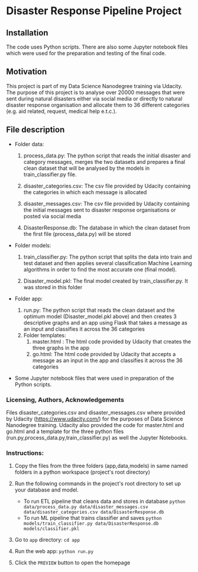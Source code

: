 # Disaster Response Pipeline Project

## Installation

The code uses Python scripts. There are also some Jupyter notebook files which were used for the preparation and testing of the final code. 

## Motivation

This project is part of my Data Science Nanodegree training via Udacity. The purpose of this project is to analyse over 20000 messages that were sent during natural disasters either via social media or directly to natural disaster response organisation and allocate them to 36 different categories (e.g. aid related, request, medical help e.t.c.).  

## File description
- Folder data: 
    1. process_data.py: The python script that reads the initial disaster and category messages, merges the two datasets and 
    prepares a final clean dataset that will be analysed by the models in train_classifier.py file.

    2. disaster_categories.csv: The csv file provided by Udacity containing the categories in which each message is 
       allocated

    3. disaster_messages.csv: The csv file provided by Udacity containing the initial messages sent to disaster response 
       organisations or posted via social media

    4. DisasterResponse.db: The database in which the clean dataset from the first file (process_data.py) will be stored

- Folder models:
     1. train_classifier.py: The python script that splits the data into train and test dataset and then applies several 
        classification Machine Learning algorithms in order to find the most accurate one (final model).

     2. Disaster_model.pkl: The final model created by train_classifier.py. It was stored in this folder

 - Folder app:
      1. run.py: The python script that reads the clean dataset and the optimum model (Disaster_model.pkl above) and then 
         creates 3 descriptive graphs and an app using Flask that takes a message as an input and classifies it across the 
         36 categories
      2. Folder templates:
           1. master.html : The html code provided by Udacity that creates the three graphs in the app
           2. go.html: The html code provided by Udacity that accepts a message as an input in the app and classifies it 
              across the 36 categories 
 
 - Some Jupyter notebook files that were used in preparation of the Python scripts.


### Licensing, Authors, Acknowledgements
Files disaster_categories.csv and disaster_messages.csv where provided by Udacity (https://www.udacity.com/) for the purposes of Data Science Nanodegree training. Udacity also provided the code for master.html and go.html and a template for the three python files (run.py,process_data.py,train_classifier.py) as well the Jupyter Notebooks.   

### Instructions:
1. Copy the files from the three folders (app,data,models) in same named folders in a python workspace (project's root 
   directory)                       
                  
2. Run the following commands in the project's root directory to set up your database and model.

    - To run ETL pipeline that cleans data and stores in database
        `python data/process_data.py data/disaster_messages.csv data/disaster_categories.csv data/DisasterResponse.db`
    - To run ML pipeline that trains classifier and saves
        `python models/train_classifier.py data/DisasterResponse.db models/classifier.pkl`

3. Go to `app` directory: `cd app`

4. Run the web app: `python run.py`

5. Click the `PREVIEW` button to open the homepage
